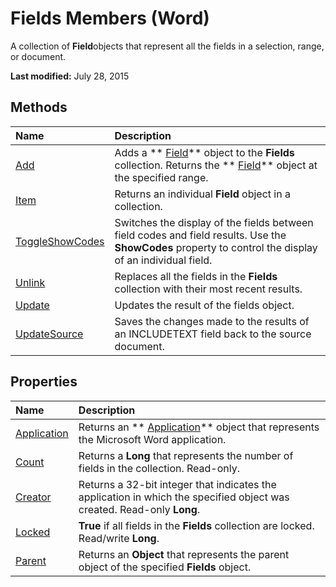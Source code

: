 
# Fields Members (Word)
A collection of  **Field**objects that represent all the fields in a selection, range, or document.

 **Last modified:** July 28, 2015


## Methods



|**Name**|**Description**|
|:-----|:-----|
| [Add](e4633cf9-394c-5af1-1a3f-02e3387ae8a1.md)|Adds a  ** [Field](75139aa4-89f4-2ffb-b964-8dc805b9a32b.md)** object to the **Fields** collection. Returns the ** [Field](75139aa4-89f4-2ffb-b964-8dc805b9a32b.md)** object at the specified range.|
| [Item](4758db1b-7eca-87c3-0765-fc05922f1623.md)|Returns an individual  **Field** object in a collection.|
| [ToggleShowCodes](71f5aabf-7570-3594-d97c-de9cfcee0650.md)|Switches the display of the fields between field codes and field results. Use the  **ShowCodes** property to control the display of an individual field.|
| [Unlink](18b72e38-8a03-90fc-76f0-2f4e9d768dd9.md)|Replaces all the fields in the  **Fields** collection with their most recent results.|
| [Update](55aaae86-015f-fc4f-ff7c-42fddad05c27.md)|Updates the result of the fields object.|
| [UpdateSource](497229e6-b41c-e8a2-4a6a-8034eba2296b.md)|Saves the changes made to the results of an INCLUDETEXT field back to the source document.|

## Properties



|**Name**|**Description**|
|:-----|:-----|
| [Application](4dfe7d48-549f-db79-f61b-41085e6418ff.md)|Returns an  ** [Application](d1cf6f8f-4e88-bf01-93b4-90a83f79cb44.md)** object that represents the Microsoft Word application.|
| [Count](ab47dea0-4f3c-378d-d176-d6c23ea53ed7.md)|Returns a  **Long** that represents the number of fields in the collection. Read-only.|
| [Creator](7481c1aa-c50a-86ce-dcfd-63c17fe75543.md)|Returns a 32-bit integer that indicates the application in which the specified object was created. Read-only  **Long**.|
| [Locked](9ecebbac-fc22-0474-ed2e-a17a549d6722.md)| **True** if all fields in the **Fields** collection are locked. Read/write **Long**.|
| [Parent](4f7c73c3-4bb5-c702-ca16-de8727562dd5.md)|Returns an  **Object** that represents the parent object of the specified **Fields** object.|
